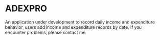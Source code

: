 # ADEXPRO
An application under development to record daily income and expenditure behavior, users add income and expenditure records by date. If you encounter problems, please contact me
